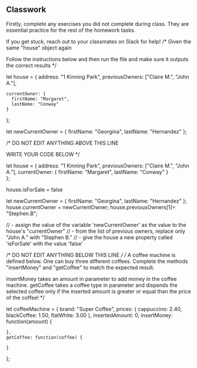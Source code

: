 ## Classwork

Firstly, complete any exercises you did not complete during class. They are essential practice for the rest of the homework tasks.

If you get stuck, reach out to your classmates on Slack for help!
/*
Given the same "house" object again

Follow the instructions below and then run the file and make sure it outputs the correct results
*/

let house = {
    address: "1 Kinning Park",
    previousOwners: ["Claire M.", "John A."],
    
    currentOwner: {
      firstName: "Margaret",
      lastName: "Conway"
    }
    
};

let newCurrentOwner = {
    firstName: "Georgina",
    lastName: "Hernandez"
};

/*
  DO NOT EDIT ANYTHING ABOVE THIS LINE

  WRITE YOUR CODE BELOW
*/

let house = {
    address: "1 Kinning Park",
    previousOwners: ["Claire M.", "John A."],
    currentOwner: {
      firstName: "Margaret",
      lastName: "Conway"
    }   
};

house.isForSale = false

let newCurrentOwner = {
    firstName: "Georgina",
    lastName: "Hernandez"
};
house.currentOwner = newCurrentOwner;
house.previousOwners[1]= "Stephen.B";

// - assign the value of the variable 'newCurrentOwner' as the value to the house's "currentOwner"
// - from the list of previous owners, replace only "John A." with "Stephen B."
// - give the house a new property called 'isForSale' with the value 'false'


/*
  DO NOT EDIT ANYTHING BELOW THIS LINE
*/
/*
A coffee machine is defined below.
One can buy three different coffees.
Complete the methods "insertMoney" and "getCoffee" to match the expected result.

insertMoney takes an amount in parameter to add money in the coffee machine.
getCoffee takes a coffee type in parameter and dispends the selected coffee
only if the inserted amount is greater or equal than the price of the coffee!
*/

let coffeeMachine = {
    brand: "Super Coffee",
    prices: {
        cappuccino: 2.40,
        blackCoffee: 1.50,
        flatWhite: 3.00
    },
    insertedAmount: 0,
    insertMoney: function(amount) {

    },
    getCoffee: function(coffee) {

    }
};

